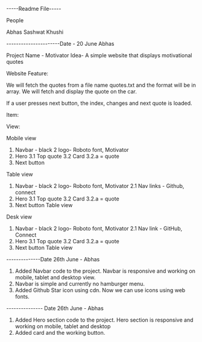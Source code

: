 -----Readme File-----

People

Abhas
Sashwat
Khushi


----------------------Date - 20 June Abhas

Project Name - Motivator
Idea- A simple website that displays motivational quotes



Website Feature:

We will fetch the quotes from a file name quotes.txt and the format will be in array. We will fetch and display the quote on the car.

If a user presses next button, the index, changes and next quote is loaded.


Item:

View:

Mobile view
1. Navbar - black
   2 logo- Roboto font, Motivator
3. Hero
   3.1 Top quote
   3.2 Card
   3.2.a = quote
4. Next button


Table view

1. Navbar - black
   2 logo- Roboto font, Motivator
   2.1 Nav links - Github, connect
3. Hero
   3.1 Top quote
   3.2 Card
   3.2.a = quote
4. Next button
   Table view

Desk view

1. Navbar - black
   2 logo- Roboto font, Motivator
   2.1 Nav link - GitHub, Connect
3. Hero
   3.1 Top quote
   3.2 Card
   3.2.a = quote
4. Next button
   Table view




--------------Date 26th June - Abhas

1. Added Navbar code to the project. Navbar is responsive and working on mobile, tablet and desktop view.
2. Navbar is simple and currently no hamburger menu.
3. Added Github Star icon using cdn. Now we can use icons using web fonts.

--------------- Date 26th June - Abhas

1. Added Hero section code to the project. Hero section is responsive and working on mobile, tablet and desktop
2. Added card and the working button.

